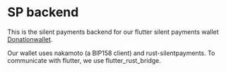 # SP backend

This is the silent payments backend for our flutter silent payments wallet [Donationwallet](https://github.com/cygnet3/donationwallet).

Our wallet uses nakamoto (a BIP158 client) and rust-silentpayments. To communicate with flutter, we use flutter\_rust\_bridge.
